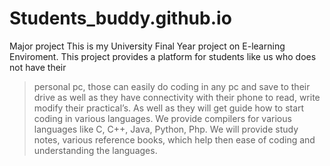 # Students_buddy.github.io
Major project
This is my University Final Year project on E-learning Enviroment.
This project provides a platform for students like us who does not have their
> personal pc, those can easily do coding in any pc and save to their drive as well as
> they have connectivity with their phone to read, write modify their practical’s. As
> well as they will get guide how to start coding in various languages. We provide
> compilers for various languages like C, C++, Java, Python, Php. We will provide
> study notes, various reference books, which help then ease of coding and
> understanding the languages.
